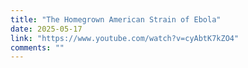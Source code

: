 ```yaml
---
title: "The Homegrown American Strain of Ebola"
date: 2025-05-17
link: "https://www.youtube.com/watch?v=cyAbtK7kZO4"
comments: ""
---
```


